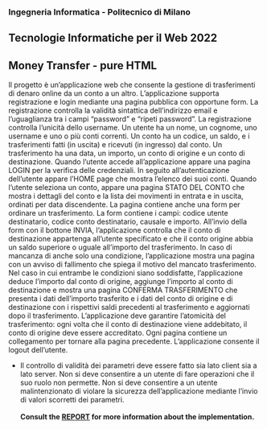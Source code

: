### Ingegneria Informatica - Politecnico di Milano 
## Tecnologie Informatiche per il Web 2022
## Money Transfer - pure HTML

Il progetto è un’applicazione web che consente la gestione di trasferimenti di denaro online da un conto a un altro. L’applicazione supporta registrazione e login mediante una pagina pubblica con opportune form. La registrazione controlla la validità sintattica dell’indirizzo email e l’uguaglianza tra i campi “password” e “ripeti password”. La registrazione controlla l’unicità dello username. Un utente ha un nome, un cognome, uno username e uno o più conti correnti. Un conto ha un codice, un saldo, e i trasferimenti fatti (in uscita) e ricevuti (in ingresso) dal conto. Un trasferimento ha una data, un importo, un conto di origine e un conto di destinazione. Quando l’utente accede all’applicazione appare una pagina LOGIN per la verifica delle credenziali. In seguito all’autenticazione dell’utente appare l’HOME page che mostra l’elenco dei suoi conti. Quando l’utente seleziona un conto, appare una pagina STATO DEL CONTO che mostra i dettagli del conto e la lista dei movimenti in entrata e in uscita, ordinati per data discendente. La pagina contiene anche una form per ordinare un trasferimento. La form contiene i campi: codice utente destinatario, codice conto destinatario, causale e importo. All’invio della form con il bottone INVIA, l’applicazione controlla che il conto di destinazione appartenga all’utente specificato e che il conto origine abbia un saldo superiore o uguale all’importo del trasferimento. In caso di mancanza di anche solo una condizione, l’applicazione mostra una pagina con un avviso di fallimento che spiega il motivo del mancato trasferimento. Nel caso in cui entrambe le condizioni siano soddisfatte, l’applicazione deduce l’importo dal conto di origine, aggiunge l’importo al conto di destinazione e mostra una pagina CONFERMA TRASFERIMENTO che presenta i dati dell’importo trasferito e i dati del conto di origine e di destinazione con i rispettivi saldi precedenti al trasferimento e aggiornati dopo il trasferimento. L’applicazione deve garantire l’atomicità del trasferimento: ogni volta che il conto di destinazione viene addebitato, il conto di origine deve essere accreditato. Ogni pagina contiene un collegamento per tornare alla pagina precedente. L’applicazione consente il logout dell’utente. <br>
- Il controllo di validità dei parametri deve essere fatto sia lato client sia a lato server. Non si deve consentire a un utente di fare operazioni che il suo ruolo non permette. Non si deve consentire a un utente malintenzionato di violare la sicurezza dell’applicazione mediante l’invio di valori scorretti dei parametri.
<br><br>
**Consult the <a href="https://github.com/aliceportentoso/TIW_money-transfer-html/blob/main/Report.pdf">REPORT<a> for more information about the implementation.**
